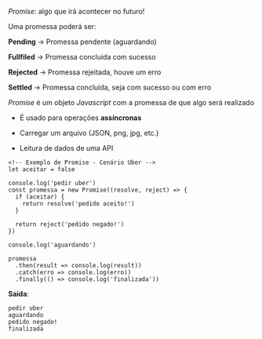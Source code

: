 *Promise*: algo que irá acontecer no futuro!

Uma promessa poderá ser:

**Pending** -> Promessa pendente (aguardando)

**Fullfiled** -> Promessa concluída com sucesso

**Rejected** -> Promessa rejeitada, houve um erro

**Settled** -> Promessa concluída, seja com sucesso ou com erro

  

*Promise* é um objeto *Javascript* com a promessa de que algo será realizado

- É usado para operações **assíncronas**

- Carregar um arquivo (JSON, png, jpg, etc.)

- Leitura de dados de uma API
```
<!-- Exemplo de Promise - Cenário Uber -->
let aceitar = false

console.log('pedir uber')
const promessa = new Promise((resolve, reject) => {
  if (aceitar) {
    return resolve('pedido aceito!')
  }

  return reject('pedido negado!')
})

console.log('aguardando')

promessa
  .then(result => console.log(result))
  .catch(erro => console.log(erro))
  .finally(() => console.log('finalizada'))
```
**Saída**:

    pedir uber
    aguardando
    pedido negado!
    finalizada
